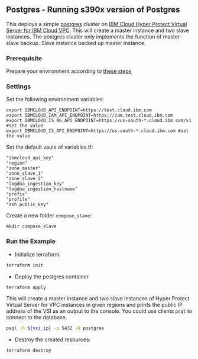 ## Postgres - Running s390x version of Postgres

This deploys a simple [postgres](https://hub.docker.com/r/s390x/postgres/) cluster on [IBM Cloud Hyper Protect Virtual Server for IBM Cloud VPC](https://cloud.ibm.com/docs/vpc?topic=vpc-about-se). This will create a master instance and two slave instances. The postgres cluster only implements the function of master-slave backup. Slave instance backed up master instance.

### Prerequisite

Prepare your environment according to [these steps](https://github.com/ibm-hyper-protect/linuxone-vsi-automation-samples/blob/master/terraform-hpvs/README.md)

### Settings

Set the following environment variables:

```text
export IBMCLOUD_API_ENDPOINT=https://test.cloud.ibm.com
export IBMCLOUD_IAM_API_ENDPOINT=https://iam.test.cloud.ibm.com
export IBMCLOUD_IS_NG_API_ENDPOINT=https://us-south-*.cloud.ibm.com/v1 #set the value
export IBMCLOUD_IS_API_ENDPOINT=https://us-south-*.cloud.ibm.com #set the value
```

Set the default vaule of variables.tf:

```text
"ibmcloud_api_key"
"region"
"zone_master"
"zone_slave_1"
"zone_slave_2"
"logdna_ingestion_key"
"logdna_ingestion_hostname"
"prefix"
"profile" 
"ssh_public_key"
```

Create a new folder `compose_slave`:

```text
mkdir compose_slave
```

### Run the Example

- Initialize terraform:

```bash
terraform init
```

- Deploy the postgres container

```bash
terraform apply
```

This will create a master instance and two slave instances of Hyper Protect Virtual Server for VPC instances in given regions and prints the public IP address of the VSI as an output to the console. You could use clients `psql` to connect to the database.

```bash
psql -h ${vsi_ip} -p 5432 -U postgres
```

- Destroy the created resources:

```bash
terraform destroy
```
